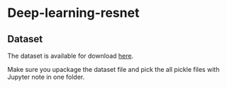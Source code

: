 # Deep-learning-resnet

## Dataset
The dataset is available for download [here](http://www.cs.toronto.edu/~kriz/cifar.html).

Make sure you upackage the dataset file and pick the all pickle files with Jupyter note in one folder.
